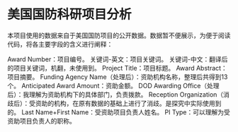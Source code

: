 # 美国国防科研项目分析
本项目使用的数据来自于美国国防项目的公开数据。数据暂不便展示，为便于阅读代码，将各主要字段的含义进行阐释：

Award Number：项目编号。
关键词-英文：项目关键词。
关键词-中文：翻译后的项目关键词，机翻，未使用到。
Project Title：项目标题。
Award Abstract：项目摘要。
Funding Agency Name（处理后）：资助机构名称，整理后共得到13个。
Anticipated Award Amount：资助金额。
DOD Awarding Office（处理后）：我理解为资助机构下的具体部门，负责拨款。
Reception Organization（消歧后）：受资助的机构，在原有数据的基础上进行了消歧。是探究中实际使用到的。
Last Name+First Name：受资助项目负责人姓名。
PI Type：可以理解为受资助项目负责人的职称。
